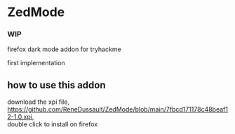# ZedMode
### WIP
firefox dark mode addon for tryhackme

first implementation

## how to use this addon
download the xpi file, https://github.com/ReneDussault/ZedMode/blob/main/7fbcd171178c48beaf12-1.0.xpi,  
double click to install on firefox
